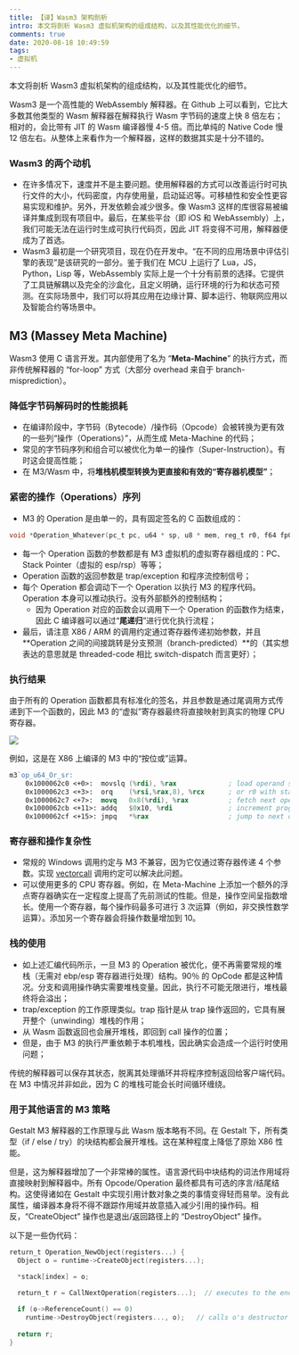 ```yaml
---
title: 【译】Wasm3 架构剖析
intro: 本文将剖析 Wasm3 虚拟机架构的组成结构，以及其性能优化的细节。
comments: true
date: 2020-08-18 10:49:59
tags:
- 虚拟机
---
```


本文将剖析 Wasm3 虚拟机架构的组成结构，以及其性能优化的细节。

Wasm3 是一个高性能的 WebAssembly 解释器。在 Github 上可以看到，它比大多数其他类型的 Wasm 解释器在解释执行 Wasm 字节码的速度上快 8 倍左右；相对的，会比带有 JIT 的 Wasm 编译器慢 4-5 倍。而比单纯的 Native Code 慢 12 倍左右。从整体上来看作为一个解释器，这样的数据其实是十分不错的。


### Wasm3 的两个动机

* 在许多情况下，速度并不是主要问题。使用解释器的方式可以改善运行时可执行文件的大小，代码密度，内存使用量，启动延迟等。可移植性和安全性更容易实现和维护。另外，开发依赖会减少很多。像 Wasm3 这样的库很容易被编译并集成到现有项目中。最后，在某些平台（即 iOS 和 WebAssembly）上，我们可能无法在运行时生成可执行代码页，因此 JIT 将变得不可用，解释器便成为了首选。
* Wasm3 最初是一个研究项目，现在仍在开发中。“在不同的应用场景中评估引擎的表现”是该研究的一部分。鉴于我们在 MCU 上运行了 Lua，JS，Python，Lisp 等，WebAssembly 实际上是一个十分有前景的选择。它提供了工具链解耦以及完全的沙盒化，且定义明确，运行环境的行为和状态可预测。在实际场景中，我们可以将其应用在边缘计算、脚本运行、物联网应用以及智能合约等场景中。


## M3 (Massey Meta Machine)

Wasm3 使用 C 语言开发。其内部使用了名为 “**Meta-Machine**” 的执行方式，而非传统解释器的 “for-loop” 方式（大部分 overhead 来自于 branch-misprediction）。

### 降低字节码解码时的性能损耗

* 在编译阶段中，字节码（Bytecode）/操作码（Opcode）会被转换为更有效的一些列“操作（Operations）”，从而生成 Meta-Machine 的代码；
* 常见的字节码序列和组合可以被优化为单一的操作（Super-Instruction）。有时这会提高性能；
* 在 M3/Wasm 中，将**堆栈机模型转换为更直接和有效的“寄存器机模型”**；


### 紧密的操作（Operations）序列

* M3 的 Operation 是由单一的，具有固定签名的 C 函数组成的：

```c
void *Operation_Whatever(pc_t pc, u64 * sp, u8 * mem, reg_t r0, f64 fp0);
```

* 每一个 Operation 函数的参数都是有 M3 虚拟机的虚拟寄存器组成的：PC、Stack Pointer（虚拟的 esp/rsp）等等；
* Operation 函数的返回参数是 trap/exception 和程序流控制信号；
* 每个 Operation 都会调动下一个 Operation 以执行 M3 的程序代码。Operation 本身可以推动执行。没有外部额外的控制结构；
  - 因为 Operation 对应的函数会以调用下一个 Operation 的函数作为结束，因此 C 编译器可以通过“**尾递归**”进行优化执行流程；
* 最后，请注意 X86 / ARM 的调用约定通过寄存器传递初始参数，并且**Operation 之间的间接跳转是分支预测（branch-predicted）**的（其实想表达的意思就是 threaded-code 相比 switch-dispatch 而言更好）；

### 执行结果

由于所有的 Operation 函数都具有标准化的签名，并且参数是通过尾调用方式传递到下一个函数的，因此 M3 的“虚拟”寄存器最终将直接映射到真实的物理 CPU 寄存器。

![](1.png)

例如，这是在 X86 上编译的 M3 中的“按位或”运算。

```nasm
m3`op_u64_Or_sr:
    0x1000062c0 <+0>:  movslq (%rdi), %rax             ; load operand stack offset.
    0x1000062c3 <+3>:  orq    (%rsi,%rax,8), %rcx      ; or r0 with stack operand.
    0x1000062c7 <+7>:  movq   0x8(%rdi), %rax          ; fetch next operation.
    0x1000062cb <+11>: addq   $0x10, %rdi              ; increment program counter.
    0x1000062cf <+15>: jmpq   *%rax                    ; jump to next operation.
```

### 寄存器和操作复杂性

* 常规的 Windows 调用约定与 M3 不兼容，因为它仅通过寄存器传递 4 个参数。实现 [vectorcall](https://docs.microsoft.com/zh-cn/cpp/cpp/vectorcall) 调用约定可以解决此问题。
* 可以使用更多的 CPU 寄存器。例如，在 Meta-Machine 上添加一个额外的浮点寄存器确实在一定程度上提高了先前测试的性能。但是，操作空间呈指数增长。使用一个寄存器，每个操作码最多可进行 3 次运算（例如，非交换性数学运算）。添加另一个寄存器会将操作数量增加到 10。

### 栈的使用

* 如上述汇编代码所示，一旦 M3 的 Operation 被优化，便不再需要常规的堆栈（无需对 ebp/esp 寄存器进行处理）结构。90％ 的 OpCode 都是这种情况。分支和调用操作确实需要堆栈变量。因此，执行不可能无限进行，堆栈最终将会溢出；
* trap/exception 的工作原理类似。trap 指针是从 trap 操作返回的，它具有展开整个（unwinding）堆栈的作用；
* 从 Wasm 函数返回也会展开堆栈，即回到 call 操作的位置；
* 但是，由于 M3 的执行严重依赖于本机堆栈，因此确实会造成一个运行时使用问题；

传统的解释器可以保存其状态，脱离其处理循环并将程序控制返回给客户端代码。在 M3 中情况并非如此，因为 C 的堆栈可能会长时间循环缠绕。


### 用于其他语言的 M3 策略

Gestalt M3 解释器的工作原理与此 Wasm 版本略有不同。在 Gestalt 下，所有类型（if / else / try）的块结构都会展开堆栈。这在某种程度上降低了原始 X86 性能。

但是，这为解释器增加了一个非常棒的属性。语言源代码中块结构的词法作用域将直接映射到解释器中。所有 Opcode/Operation 最终都具有可选的序言/结尾结构。这使得诸如在 Gestalt 中实现引用计数对象之类的事情变得轻而易举。没有此属性，编译器本身将不得不跟踪作用域并故意插入减少引用的操作码。相反，“CreateObject” 操作也是退出/返回路径上的 “DestroyObject” 操作。

以下是一些伪代码：

```c
return_t Operation_NewObject(registers...) {
  Object o = runtime->CreateObject(registers...);

  *stack[index] = o;

  return_t r = CallNextOperation(registers...);  // executes to the end of the scope/block/curly-brace & returns.
  
  if (o->ReferenceCount() == 0)
    runtime->DestroyObject(registers..., o);   // calls o's destructor and frees memory.
  
  return r;
}
```
